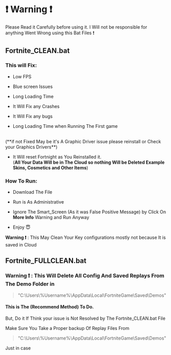 
# :exclamation: Warning :exclamation:

Please Read it Carefully before using it. I Will not be responsible for anything Went Wrong using this Bat Files :exclamation:

## Fortnite_CLEAN.bat

### This will Fix:

- Low FPS

- Blue screen Issues

- Long Loading Time

- It Will Fix any Crashes

- It Will Fix any bugs

- Long Loading Time when Running The First game 
<br>
(**if not Fixed May be it's A Graphic Driver issue please reinstall or Check your Graphics Drivers**)

- It Will reset Fortnight as You Reinstalled it. <br> 
(**All Your Data Will be in The Cloud so nothing Will be Deleted Example Skins, Cosmetics and Other Items**)

### How To Run:

- Download The File

- Run is As Administrative 

- Ignore The Smart_Screen (As it was False Positive Message) by Click On **More Info** Warning and Run Anyway

- Enjoy :innocent: 


**Warning :exclamation:** : This May Clean Your Key configurations mostly not because It is saved in Cloud 


## Fortnite_FULLCLEAN.bat


### **Warning :exclamation:** : This Will Delete All Config And Saved Replays From The **Demo** Folder in 
>"C:\Users\\%Username%\AppData\Local\FortniteGame\Saved\Demos"

#### This is The (**Recommend Method**) To Do. 

 But, Do it If Think your issue is Not Resolved by The Fortnite_CLEAN.bat File

Make Sure You Take a Proper backup Of Replay Files From

>"C:\Users\\%Username%\AppData\Local\FortniteGame\Saved\Demos"

Just in case 
